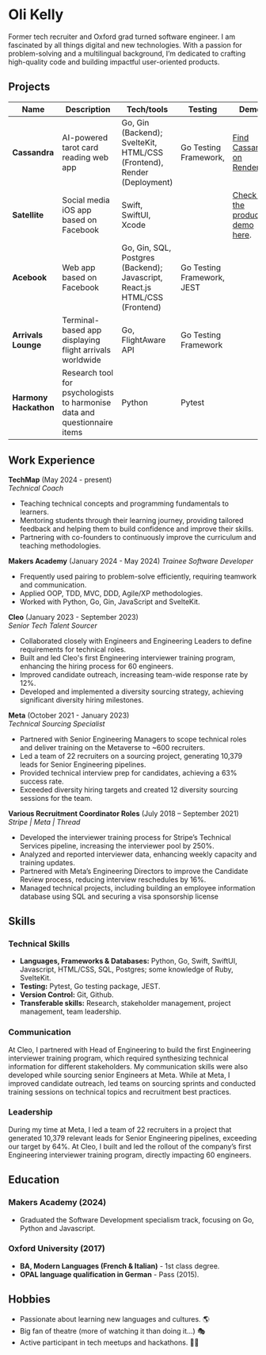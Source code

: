 # Oli Kelly

Former tech recruiter and Oxford grad turned software engineer. I am fascinated by all things digital and new technologies. With a passion for problem-solving and a multilingual background, I’m dedicated to crafting high-quality code and building impactful user-oriented products.

## Projects

| Name              | Description                                              | Tech/tools                                | Testing | Demos |
|-------------------|----------------------------------------------------------|-------------------------------------------|---------|-------|
| **Cassandra**     | AI-powered tarot card reading web app                    | Go, Gin (Backend); SvelteKit, HTML/CSS (Frontend), Render (Deployment) | Go Testing Framework, | [Find Cassandra on Render](https://cassandratarot.onrender.com/). |
| **Satellite**     | Social media iOS app based on Facebook                   | Swift, SwiftUI, Xcode                      |  | [Check out the product demo here](https://drive.google.com/file/d/10Uwy-DGlOCl68RqSkdI2djT0GSm-rpU2/view?usp=sharing).        | 
| **Acebook**       | Web app based on Facebook                                | Go, Gin, SQL, Postgres (Backend); Javascript, React.js HTML/CSS (Frontend) | Go Testing Framework, JEST |         |
| **Arrivals Lounge**| Terminal-based app displaying flight arrivals worldwide  | Go, FlightAware API                        | Go Testing Framework |         |
| **Harmony Hackathon** | Research tool for psychologists to harmonise data and questionnaire items | Python                              | Pytest |         |

## Work Experience

**TechMap** (May 2024 - present)  
_Technical Coach_

- Teaching technical concepts and programming fundamentals to learners.
- Mentoring students through their learning journey, providing tailored feedback and helping them to build confidence and improve their skills.
- Partnering with co-founders to continuously improve the curriculum and teaching methodologies.

**Makers Academy** (January 2024 - May 2024)
_Trainee Software Developer_

- Frequently used pairing to problem-solve efficiently, requiring teamwork and communication.
- Applied OOP, TDD, MVC, DDD, Agile/XP methodologies.
- Worked with Python, Go, Gin, JavaScript and SvelteKit.

**Cleo** (January 2023 - September 2023)  
_Senior Tech Talent Sourcer_

- Collaborated closely with Engineers and Engineering Leaders to define requirements for technical roles.
- Built and led Cleo's first Engineering interviewer training program, enhancing the hiring process for 60 engineers.
- Improved candidate outreach, increasing team-wide response rate by 12%.
- Developed and implemented a diversity sourcing strategy, achieving significant diversity hiring milestones.

**Meta** (October 2021 - January 2023)  
_Technical Sourcing Specialist_

- Partnered with Senior Engineering Managers to scope technical roles and deliver training on the Metaverse to ~600 recruiters.
- Led a team of 22 recruiters on a sourcing project, generating 10,379 leads for Senior Engineering pipelines.
- Provided technical interview prep for candidates, achieving a 63% success rate.
- Exceeded diversity hiring targets and created 12 diversity sourcing sessions for the team.

**Various Recruitment Coordinator Roles** (July 2018 – September 2021)  
_Stripe | Meta | Thread_

- Developed the interviewer training process for Stripe’s Technical Services pipeline, increasing the interviewer pool by 250%.
- Analyzed and reported interviewer data, enhancing weekly capacity and training updates.
- Partnered with Meta’s Engineering Directors to improve the Candidate Review process, reducing interview reschedules by 16%.
- Managed technical projects, including building an employee information database using SQL and securing a visa sponsorship license

## Skills

### Technical Skills

- **Languages, Frameworks & Databases:** Python, Go, Swift, SwiftUI, Javascript, HTML/CSS, SQL, Postgres; some knowledge of Ruby, SvelteKit.
- **Testing:** Pytest, Go testing package, JEST.
- **Version Control:** Git, Github.
- **Transferable skills:** Research, stakeholder management, project management, team leadership.

### Communication

At Cleo, I partnered with Head of Engineering to build the first Engineering interviewer training program, which required synthesizing technical information for different stakeholders. My communication skills were also developed while sourcing senior Engineers at Meta. While at Meta, I improved candidate outreach, led teams on sourcing sprints and conducted training sessions on technical topics and recruitment best practices. 


### Leadership

During my time at Meta, I led a team of 22 recruiters in a project that generated 10,379 relevant leads for Senior Engineering pipelines, exceeding our target by 64%. At Cleo, I built and led the rollout of the company’s first Engineering interviewer training program, directly impacting 60 engineers.

## Education

### Makers Academy (2024)

- Graduated the Software Development specialism track, focusing on Go, Python and Javascript. 

### Oxford University (2017)

- **BA, Modern Languages (French & Italian)** - 1st class degree.
- **OPAL language qualification in German** - Pass (2015).

## Hobbies

- Passionate about learning new languages and cultures. 🌎
- Big fan of theatre (more of watching it than doing it...) 🎭
- Active participant in tech meetups and hackathons. 👨‍💻


